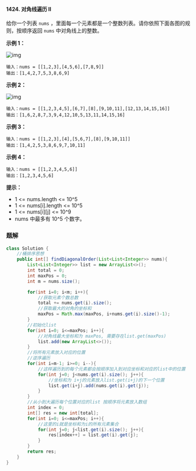 #### 1424. 对角线遍历 II

给你一个列表 `nums` ，里面每一个元素都是一个整数列表。请你依照下面各图的规则，按顺序返回 `nums` 中对角线上的整数。

**示例 1：**

![img](http://gitlab.wsh-study.com/xp-study/LeeteCode/blob/master/排序相关/images/对角线遍历II/1.jpg)

```shell
输入：nums = [[1,2,3],[4,5,6],[7,8,9]]
输出：[1,4,2,7,5,3,8,6,9]
```

**示例 2：**

![img](http://gitlab.wsh-study.com/xp-study/LeeteCode/blob/master/排序相关/images/对角线遍历II/2.jpg)

```shell
输入：nums = [[1,2,3,4,5],[6,7],[8],[9,10,11],[12,13,14,15,16]]
输出：[1,6,2,8,7,3,9,4,12,10,5,13,11,14,15,16]
```

**示例 3：**

```shell
输入：nums = [[1,2,3],[4],[5,6,7],[8],[9,10,11]]
输出：[1,4,2,5,3,8,6,9,7,10,11]
```

**示例 4：**

```shell
输入：nums = [[1,2,3,4,5,6]]
输出：[1,2,3,4,5,6]
```

**提示：**

* 1 <= nums.length <= 10^5
* 1 <= nums[i].length <= 10^5
* 1 <= nums[i][j] <= 10^9
* nums 中最多有 10^5 个数字。

### 题解

```java
class Solution {
    //桶排序思想
    public int[] findDiagonalOrder(List<List<Integer>> nums){
        List<List<Integer>> list = new ArrayList<>();
        int total = 0;
        int maxPos = 0;
        int m = nums.size();

        for(int i=0; i<m; i++){
            //获取元素个数总数
            total += nums.get(i).size();
            //获取最大的对角的坐标和
            maxPos = Math.max(maxPos, i+nums.get(i).size()-1);
        }
        //初始化list
        for(int i=0; i<=maxPos; i++){
            //对角线最大坐标和为 maxPos, 需要存在list.get(maxPos)
            list.add(new ArrayList<>());
        }
        //将所有元素放入对应的位置
        //逆序遍历
        for(int i=m-1; i>=0; i--){
            //这样遍历到的每个元素都会按顺序加入到对应坐标和对应的list中的位置
            for(int j=0; j<nums.get(i).size(); j++){
                //坐标和为 i+j的元素放入list.get(i+j)的下一个位置
                list.get(i+j).add(nums.get(i).get(j));
            }
        }
        //从小到大遍历每个位置对应的list 按顺序将元素放入数组
        int index = 0;
        int[] res = new int[total];
        for(int i=0; i<=maxPos; i++){
            //这里的i就是坐标和为i的所有元素集合
            for(int j=0; j<list.get(i).size(); j++){
                res[index++] = list.get(i).get(j);
            }
        }
        return res;
    }
}
```

